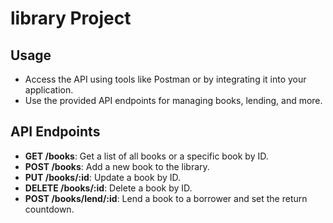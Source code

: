 # library Project

## Usage

- Access the API using tools like Postman or by integrating it into your application.
- Use the provided API endpoints for managing books, lending, and more.

## API Endpoints

- **GET /books**: Get a list of all books or a specific book by ID.
- **POST /books**: Add a new book to the library.
- **PUT /books/:id**: Update a book by ID.
- **DELETE /books/:id**: Delete a book by ID.
- **POST /books/lend/:id**: Lend a book to a borrower and set the return countdown.
